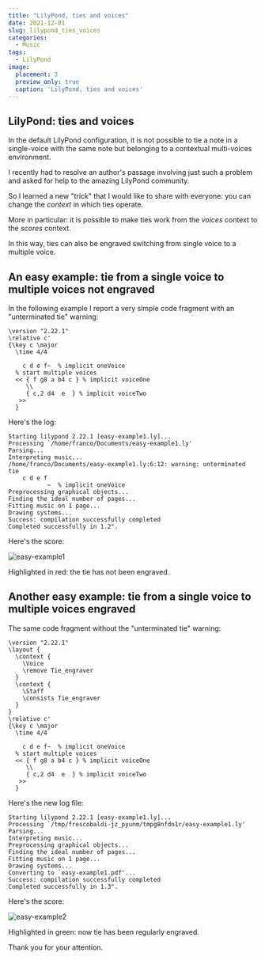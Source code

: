 ```yaml
---
title: "LilyPond, ties and voices"
date: 2021-12-01
slug: lilypond_ties_voices
categories:
  - Music
tags:
  - LilyPond
image:
  placement: 3
  preview_only: true 
  caption: 'LilyPond, ties and voices'
---
```




## LilyPond: ties and voices

In the  default LilyPond configuration, it is not possible to tie a  note in a single-voice with the same note but belonging to a contextual multi-voices environment.

I recently had to resolve an author's passage involving just such a problem and asked for help to the amazing LilyPond community.

So I learned a new "trick" that I would like to share with everyone: you can change the *context* in which ties operate.

More in particular: it is possible to make ties work from the *voices* context to the *scores* context.

In this way, ties can also be engraved switching from single voice to a multiple voice.

## An easy example: tie from a single voice to multiple voices not engraved 

In the following example I report a very simple code fragment with an "unterminated tie" warning:

```
\version "2.22.1"
\relative c'
{\key c \major
  \time 4/4

    c d e f~  % implicit oneVoice
  % start multiple voices
  << { f g8 a b4 c } % implicit voiceOne 
     \\
     { c,2 d4  e  } % implicit voiceTwo 
   >>  
  }
```

Here's the log:

```
Starting lilypond 2.22.1 [easy-example1.ly]...
Processing `/home/franco/Documents/easy-example1.ly'
Parsing...
Interpreting music...
/home/franco/Documents/easy-example1.ly:6:12: warning: unterminated tie
    c d e f
           ~  % implicit oneVoice
Preprocessing graphical objects...
Finding the ideal number of pages...
Fitting music on 1 page...
Drawing systems...
Success: compilation successfully completed
Completed successfully in 1.2".
```

Here's the score:

![easy-example1](easy-example1.png)

Highlighted in red: the tie has not been engraved.

## Another easy example: tie  from a single voice to multiple voices engraved 

The same code fragment without the "unterminated tie" warning:

```
\version "2.22.1"
\layout {
  \context {
    \Voice
    \remove Tie_engraver
  }
  \context {
    \Staff
    \consists Tie_engraver
  }
}
\relative c'
{\key c \major
  \time 4/4
  
    c d e f~  % implicit oneVoice
  % start multiple voices
  << { f g8 a b4 c } % implicit voiceOne 
     \\
     { c,2 d4  e  } % implicit voiceTwo 
   >>  
  }

```
Here's the new log file:

```
Starting lilypond 2.22.1 [easy-example1.ly]...
Processing `/tmp/frescobaldi-jz_pyunm/tmpg8nfdn1r/easy-example1.ly'
Parsing...
Interpreting music...
Preprocessing graphical objects...
Finding the ideal number of pages...
Fitting music on 1 page...
Drawing systems...
Converting to `easy-example1.pdf'...
Success: compilation successfully completed
Completed successfully in 1.3".
```


Here's the score:

![easy-example2](easy-example2.png)

Highlighted in green: now tie has  been regularly engraved.


Thank you for your attention.


